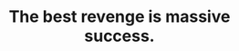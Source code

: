 ---
title: "The best revenge is massive success."
type: quote
attribution: "Frank Sinatra"
related:
  - Frank_Sinatra_(1957_studio_portrait_close-up).jpg
  - Frank Sinatra - Wikipedia
tags:
  - Frank Sinatra
  - Failure
  - Quote
  - Success
---